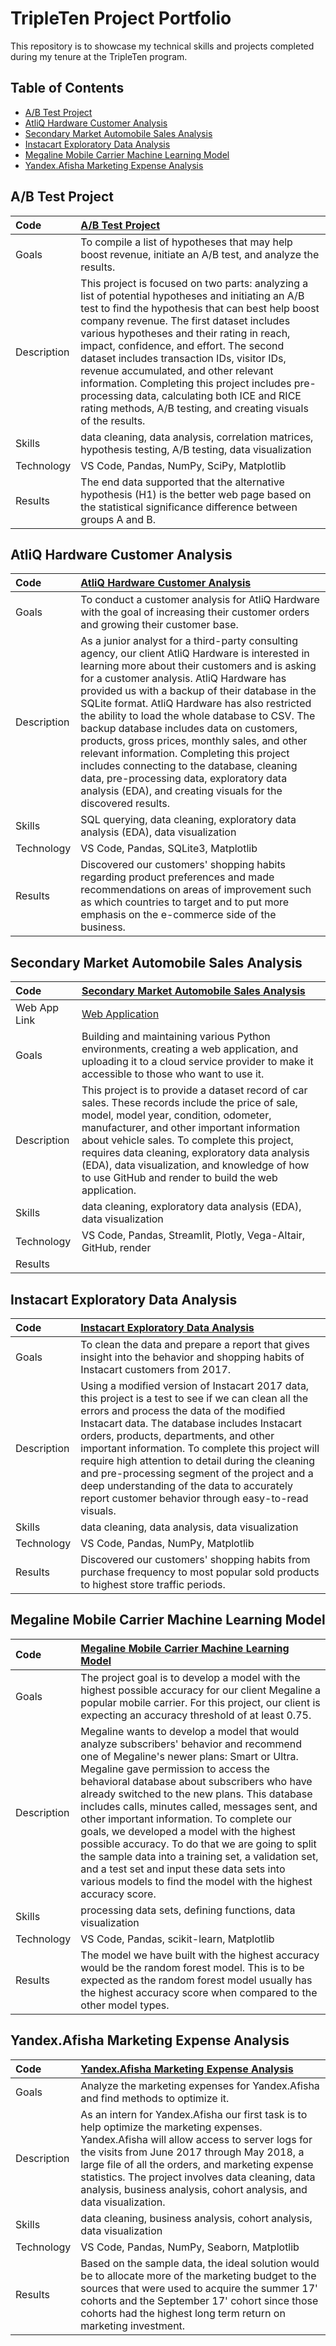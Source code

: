 # TripleTen Project Portfolio

This repository is to showcase my technical skills and projects completed during my tenure at the TripleTen program. 

## Table of Contents
- [A/B Test Project](#a/b-test-project)
- [AtliQ Hardware Customer Analysis](#atliq-hardware-customer-analysis)
- [Secondary Market Automobile Sales Analysis](#secondary-market-automobile-sales-analysis)
- [Instacart Exploratory Data Analysis](#instacart-exploratory-data-analysis)
- [Megaline Mobile Carrier Machine Learning Model](#megaline-mobile-carrier-machine-learning-model)
- [Yandex.Afisha Marketing Expense Analysis](#yandexafisha-marketing-expense-analysis)

<a name="headers"/>


## A/B Test Project

| Code | [A/B Test Project](https://github.com/jasondo-da/tripleten_project_portfolio/blob/main/Sprint%2010%20%20-%20AB%20Test/abtest_project.ipynb) |
| :------------- | :------------ |
| Goals | To compile a list of hypotheses that may help boost revenue, initiate an A/B test, and analyze the results. |
| Description | This project is focused on two parts: analyzing a list of potential hypotheses and initiating an A/B test to find the hypothesis that can best help boost company revenue. The first dataset includes various hypotheses and their rating in reach, impact, confidence, and effort. The second dataset includes transaction IDs, visitor IDs, revenue accumulated, and other relevant information. Completing this project includes pre-processing data, calculating both ICE and RICE rating methods, A/B testing, and creating visuals of the results. |
| Skills | data cleaning, data analysis, correlation matrices, hypothesis testing, A/B testing, data visualization |
| Technology | VS Code, Pandas, NumPy, SciPy, Matplotlib |
| Results | The end data supported that the alternative hypothesis (H1) is the better web page based on the statistical significance difference between groups A and B. |

## AtliQ Hardware Customer Analysis

| Code | [AtliQ Hardware Customer Analysis](https://github.com/jasondo-da/tripleten_project_portfolio/blob/main/Sprint%2012%20-%20AtliQ/atliq_customer_analysis.ipynb) |
| :------------- | :------------ |
| Goals | To conduct a customer analysis for AtliQ Hardware with the goal of increasing their customer orders and growing their customer base. |
| Description | As a junior analyst for a third-party consulting agency, our client AtliQ Hardware is interested in learning more about their customers and is asking for a customer analysis. AtliQ Hardware has provided us with a backup of their database in the SQLite format. AtliQ Hardware has also restricted the ability to load the whole database to CSV. The backup database includes data on customers, products, gross prices, monthly sales, and other relevant information. Completing this project includes connecting to the database, cleaning data, pre-processing data, exploratory data analysis (EDA), and creating visuals for the discovered results. |
| Skills | SQL querying, data cleaning, exploratory data analysis (EDA), data visualization |
| Technology | VS Code, Pandas, SQLite3, Matplotlib |
| Results | Discovered our customers' shopping habits regarding product preferences and made recommendations on areas of improvement such as which countries to target and to put more emphasis on the e-commerce side of the business. |

## Secondary Market Automobile Sales Analysis 

| Code | [Secondary Market Automobile Sales Analysis](https://github.com/jasondo-da/tripleten_project_portfolio/blob/main/Sprint%206%20-%20Python%20Car%20App/notebooks/car_web_app.ipynb)
| :------------- | :------------ |
| Web App Link | [Web Application](https://car-ad-project.onrender.com/) |
| Goals | Building and maintaining various Python environments, creating a web application, and uploading it to a cloud service provider to make it accessible to those who want to use it. |
| Description | This project is to provide a dataset record of car sales. These records include the price of sale, model, model year, condition, odometer, manufacturer, and other important information about vehicle sales. To complete this project, requires data cleaning, exploratory data analysis (EDA), data visualization, and knowledge of how to use GitHub and render to build the web application. |
| Skills | data cleaning, exploratory data analysis (EDA), data visualization |
| Technology | VS Code, Pandas, Streamlit, Plotly, Vega-Altair, GitHub, render |
| Results |  |

## Instacart Exploratory Data Analysis

Code | [Instacart Exploratory Data Analysis](https://github.com/jasondo-da/tripleten_project_portfolio/blob/main/Sprint%207%20-%20insta_project/insta_cart_eda.ipynb)
| :------------- | :------------ |
| Goals | To clean the data and prepare a report that gives insight into the behavior and shopping habits of Instacart customers from 2017. |
| Description | Using a modified version of Instacart 2017 data, this project is a test to see if we can clean all the errors and process the data of the modified Instacart data. The database includes Instacart orders, products, departments, and other important information. To complete this project will require high attention to detail during the cleaning and pre-processing segment of the project and a deep understanding of the data to accurately report customer behavior through easy-to-read visuals. |
| Skills | data cleaning, data analysis, data visualization |
| Technology | VS Code, Pandas, NumPy, Matplotlib |
| Results | Discovered our customers' shopping habits from purchase frequency to most popular sold products to highest store traffic periods. |

## Megaline Mobile Carrier Machine Learning Model 

| Code | [Megaline Mobile Carrier Machine Learning Model](https://github.com/jasondo-da/tripleten_project_portfolio/blob/main/Sprint%2011%20-%20Machine%20Learning/megaline_project.ipynb)
| :------------- | :------------ |
| Goals | The project goal is to develop a model with the highest possible accuracy for our client Megaline a popular mobile carrier. For this project, our client is expecting an accuracy threshold of at least 0.75. |
| Description | Megaline wants to develop a model that would analyze subscribers' behavior and recommend one of Megaline's newer plans: Smart or Ultra. Megaline gave permission to access the behavioral database about subscribers who have already switched to the new plans. This database includes calls, minutes called, messages sent, and other important information. To complete our goals, we developed a model with the highest possible accuracy. To do that we are going to split the sample data into a training set, a validation set, and a test set and input these data sets into various models to find the model with the highest accuracy score. |
| Skills | processing data sets, defining functions, data visualization |
| Technology | VS Code, Pandas, scikit-learn, Matplotlib |
| Results | The model we have built with the highest accuracy would be the random forest model. This is to be expected as the random forest model usually has the highest accuracy score when compared to the other model types. |

## Yandex.Afisha Marketing Expense Analysis

Code | [Yandex.Afisha Marketing Expense Analysis](https://github.com/jasondo-da/tripleten_project_portfolio/blob/main/Sprint%209%20-%20Yandex/yandex_afisha.ipynb) |
| :------------- | :------------ |
| Goals | Analyze the marketing expenses for Yandex.Afisha and find methods to optimize it. |
| Description | As an intern for Yandex.Afisha our first task is to help optimize the marketing expenses. Yandex.Afisha will allow access to server logs for the visits from June 2017 through May 2018, a large file of all the orders, and marketing expense statistics. The project involves data cleaning, data analysis, business analysis, cohort analysis, and data visualization. |
| Skills | data cleaning, business analysis, cohort analysis, data visualization |
| Technology | VS Code, Pandas, NumPy, Seaborn, Matplotlib |
| Results | Based on the sample data, the ideal solution would be to allocate more of the marketing budget to the sources that were used to acquire the summer 17' cohorts and the September 17' cohort since those cohorts had the highest long term return on marketing investment. |
